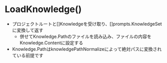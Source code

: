 # LoadKnowledge()

* プロジェクトルートと[]Knowledgeを受け取り、[]prompts.KnowledgeSetに変換して返す
  * 併せてKnowledge.Pathのファイルを読み込み、ファイルの内容をKnowledge.Contentに設定する
* Knowledge.PathはknowledgePathNormalizeによって絶対パスに変換されている前提です